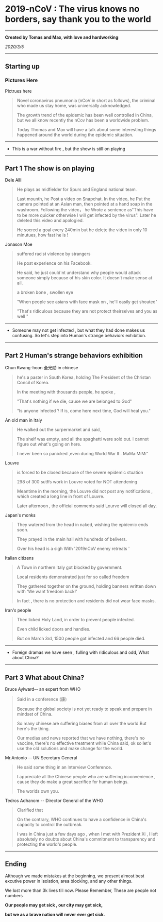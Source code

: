 # 2019-nCoV : The virus knows no borders, say thank you to the world

---

**Created by Tomas and Max, with love and hardworking**

*2020/3/5*

---

## Starting up

### Pictures Here

Pictrues here

> Novel coronavirus pneumonia (nCoV in short as follows), the criminal who made us stay home, was universally acknowledged.
>
> The growth trend of the epidemic has been well controlled in China, but we all know recently the nCov has been a worldwide problem.
>
> Today Thomas and Max will have a talk about some interesting things happened around the world during the epidemic situation.

---



- This is a war without fire , but the show is still on playing



---

## Part 1 The show is on playing

Dele Alli 

> He plays as midfielder for Spurs and England national team.
>
> Last mounth, he Post a video on Snapchat.
> In the video, he Put the camera  pointed at an Asian man, then pointed at a hand soap in the washroom.
> Following the video， he Wrote a sentence as"This have to be more quicker otherwise I will get infected by the virus".
> Later he deleted this video and apologied.
>
> He socred a goal every 240min but he delete the video in only 10 minutues, how fast he is !

Jonason Moe 

> suffered racist violence by strangers 
>
> He post experience on his Facebook.
>
> He said, he just could'nt understand why people would attack someone simply because of his skin color. It doesn't make sense at all.
>
> a broken bone , swollen eye
>
> "When people see asians with face mask on , he'll easily get shouted"
>
> "That's ridiculous because they are not protect theirselves and you as well "

---



- Someone may not get infected , but what they had done makes us confusing. So let's step into Human's strange behaviors exhibition.



---

## Part 2 Human's strange behaviors exhibition

Chun Kwang-hoon 全光勋 in chinese

> he's a paster in South Korea, holding The President of the Christan Concil of Korea.
>
> In the meeting with thousands people, he spoke ,
>
> "That's nothing if we die, cause we are belonged to God"
>
> "Is anyone infected ? If is, come here next time, God will heal you."

An old man in Italy

> He walked out the surpermarket and said,
>
> The shelf was empty, and all the spaghetti were sold out. I cannot figure out what's going on here.
>
> I never been so panicked ,even during World War II . MaMa MiMi”

Louvre 

> is forced to be closed because of the severe epidemic stuation
>
> 298 of 300 sutffs work in Louvre voted for NOT attendening
>
> Meantime in the morning, the Louvre did not post any notifications , which created a long line in front of Louvre.
>
> Later afternoon , the official comments said Lourve will closed all day.

Japan's monks 

> They watered from the head in naked, wishing the epidemic ends soon.
>
> They prayed in the main hall with hundreds of belivers.
>
> Over his head is a sigh With '2019nCoV  enemy retreats '

Italian citizens

> A Town  in northern Italy got blocked by government.
>
> Local residents demonstrated just for so called freedom
>
> They gathered  together on the ground, holding banners written down with 'We want freedom back!'
>
> In fact , there is no protection and residents did not wear face masks.

Iran's people 

> Then licked Holy Land, in  order to prevent people infected.
>
> Even child licked doors and handles.
>
> But on March 3rd, 1500 people got infected and 66 people died.

---



- Foreign dramas we have seen , fulling with ridiculous and odd, What about China?



---

## Part 3 What about China?

Bruce Aylward-- an expert from WHO

> Said in a conference (康)
>
> Because the global society is not yet ready to speak and prepare in mindset of China.
>
> So many chinese are suffering biases from all over the world.But here's the thing.
>
> Our medias and news reported that we have nothing, there's no vaccine, there's no effective treatment while China said, ok so let's use the old solutions and make change for the world.

Mr.Antonio  -- UN Secretary General

> He said some thing in an Interview Conference.
>
> I appreciate all the Chinese people who are suffering inconvenience , cause they do make a great sacrifice for human beings.
>
> The worlds own you.

Tedros Adhanom -- Director General of the WHO

> Clarified that
>
> On the contrary, WHO continues to have a confidence in China's capacity to control the outbreak.
>
> I was in China just a few days ago , when I met with Prezident Xi , I left absolutely no doubts about China's commitment to transparency and protecting the world's people.



---



## Ending

Although we made mistakes at the beginning, we present almost best excutive power in  isolation, area blocking, and any other things.

We lost more than 3k lives till now. Please Remember, These are people not numbers



**Our people may get sick , our city may get sick,**

**but we as a brave nation will never ever get sick.**